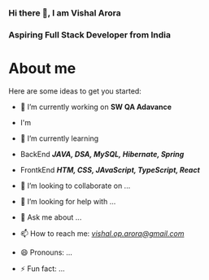 ### Hi there 👋, I am Vishal Arora
### Aspiring Full Stack Developer from India

<!--
**vishal-op-arora/vishal-op-arora** is a ✨ _special_ ✨ repository because its `README.md` (this file) appears on your GitHub profile.
-->
<h1> About me</h1>

Here are some ideas to get you started:

- 🔭 I’m currently working on <b>SW QA Adavance</b>
- I'm 

- 🌱 I’m currently learning 
- BackEnd <b> <i>JAVA, DSA, MySQL, Hibernate, Spring</i></b>
- FrontkEnd <b> <i>HTM, CSS, JAvaScript, TypeScript, React</i></b>
- 👯 I’m looking to collaborate on ...
- 🤔 I’m looking for help with ...
- 💬 Ask me about ...
- 📫 How to reach me: <i>vishal.op.arora@gmail.com</i>
- 😄 Pronouns: ...
- ⚡ Fun fact: ...

